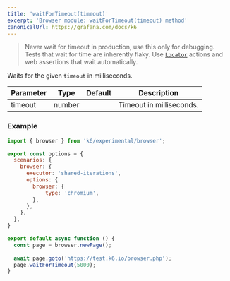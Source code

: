```yaml
---
title: 'waitForTimeout(timeout)'
excerpt: 'Browser module: waitForTimeout(timeout) method'
canonicalUrl: https://grafana.com/docs/k6
---
```


<Blockquote mod="note" title="">

Never wait for timeout in production, use this only for debugging. Tests that wait for time are inherently flaky. Use [`Locator`](/javascript-api/k6-experimental/browser/locator/) actions and web assertions that wait automatically.

</Blockquote>

Waits for the given `timeout` in milliseconds.

| Parameter       | Type   | Default | Description                                                                                                                                                                                                                           |
|-----------------|--------|---------|---------------------------------------------------------------------------------------------------------------------------------------------------------------------------------------------------------------------------------------|
| timeout        | number  |     |  Timeout in milliseconds.                              |

### Example

<CodeGroup labels={[]}>

```javascript
import { browser } from 'k6/experimental/browser';

export const options = {
  scenarios: {
    browser: {
      executor: 'shared-iterations',
      options: {
        browser: {
            type: 'chromium',
        },
      },
    },
  },
}

export default async function () {
  const page = browser.newPage();
  
  await page.goto('https://test.k6.io/browser.php');
  page.waitForTimeout(5000);
}
```

</CodeGroup>